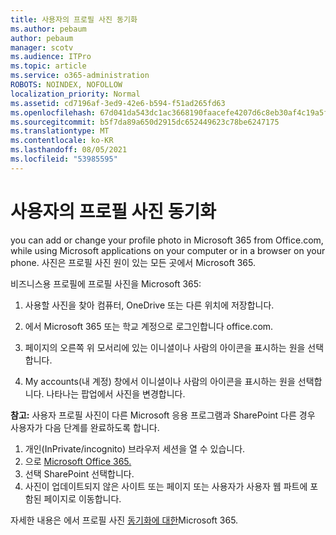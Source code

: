 ```yaml
---
title: 사용자의 프로필 사진 동기화
ms.author: pebaum
author: pebaum
manager: scotv
ms.audience: ITPro
ms.topic: article
ms.service: o365-administration
ROBOTS: NOINDEX, NOFOLLOW
localization_priority: Normal
ms.assetid: cd7196af-3ed9-42e6-b594-f51ad265fd63
ms.openlocfilehash: 67d041da543dc1ac3668190faacefe4207d6c8eb30af4c19a5ff0833a3b46538
ms.sourcegitcommit: b5f7da89a650d2915dc652449623c78be6247175
ms.translationtype: MT
ms.contentlocale: ko-KR
ms.lasthandoff: 08/05/2021
ms.locfileid: "53985595"
---
```

# <a name="sync-a-users-profile-picture"></a>사용자의 프로필 사진 동기화

you can add or change your profile photo in Microsoft 365 from Office.com, while using Microsoft applications on your computer or in a browser on your phone. 사진은 프로필 사진 원이 있는 모든 곳에서 Microsoft 365.

비즈니스용 프로필에 프로필 사진을 Microsoft 365:

1. 사용할 사진을 찾아 컴퓨터, OneDrive 또는 다른 위치에 저장합니다.

2. 에서 Microsoft 365 또는 학교 계정으로 로그인합니다 office.com. [](https://www.office.com)

3. 페이지의 오른쪽 위 모서리에 있는 이니셜이나 사람의 아이콘을 표시하는 원을 선택합니다.

4. My accounts(내 계정) 창에서 이니셜이나 사람의 아이콘을 표시하는 원을 선택합니다. 나타나는 팝업에서 사진을 변경합니다.

**참고:** 사용자 프로필 사진이 다른 Microsoft 응용 프로그램과 SharePoint 다른 경우 사용자가 다음 단계를 완료하도록 합니다.

1. 개인(InPrivate/incognito) 브라우저 세션을 열 수 있습니다.
1. 으로 [Microsoft Office 365.](https://www.office.com)
1. 선택 SharePoint 선택합니다.
1. 사진이 업데이트되지 않은 사이트 또는 페이지 또는 사용자가 사용자 웹 파트에 포함된 페이지로 이동합니다.

자세한 내용은 에서 프로필 사진 [동기화에 대한](https://support.office.com/article/information-about-profile-picture-synchronization-in-office-365-20594d76-d054-4af4-a660-401133e3d48a)Microsoft 365.

